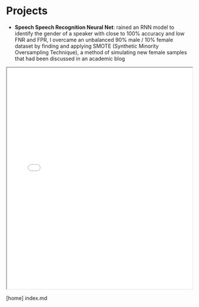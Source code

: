 # Projects

- **Speech Speech Recognition Neural Net**:
rained an RNN model to identify the gender of a speaker with close to 100% accuracy and low FNR and FPR, I overcame an unbalanced 90% male / 10% female dataset by finding and applying SMOTE (Synthetic Minority Oversampling Technique), a method of simulating new female samples that had been discussed in an academic blog

<iframe src="portfolio/Dayan%20Parker_Mini%20Project%20Presentation.pdf" width="100%" height="600px">
    Your browser does not support PDFs. Please download the PDF to view it: 
</iframe>


[home] index.md
